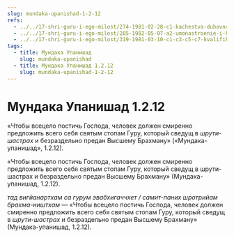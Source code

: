 ```yaml
---
slug: mundaka-upanishad-1-2-12
refs:
  - ../../17-shri-guru-i-ego-milost/274-1981-02-28-c1-kachestva-duhovnogo-uchitelya-i-uchenika.md
  - ../../17-shri-guru-i-ego-milost/285-1982-05-07-a2-umonastroenie-i-kachestva-achari.md
  - ../../17-shri-guru-i-ego-milost/319-1981-03-10-c1-c3-c5-c7-kvalifikatsiya-acharev-i-ih-vzaimodejstvie.md
tags:
  - title: Мундака Упанишад
    slug: mundaka-upanishad
  - title: Мундака Упанишад 1.2.12
    slug: mundaka-upanishad-1-2-12
---
```


# Мундака Упанишад 1.2.12

«Чтобы всецело постичь Господа, человек должен смиренно предложить всего себя святым стопам Гуру, который сведущ в *шрути-шастрах* и безраздельно предан Высшему Брахману» («Мундака-упанишад», 1.2.12).


«Чтобы всецело постичь Господа, человек должен смиренно предложить всего себя святым стопам Гуру, который сведущ в шрути-шастрах и безраздельно предан Высшему Брахману» (Мундака-упанишад, 1.2.12).


*тад вигйанартхам са гурум эвабхигаччхет / самит-паних шротрийам брахма-ништхам* — «Чтобы всецело постичь Господа, человек должен смиренно предложить всего себя святым стопам Гуру, который сведущ в *шрути-шастрах* и безраздельно предан Высшему Брахману» (Мундака-упанишад, 1.2.12).


